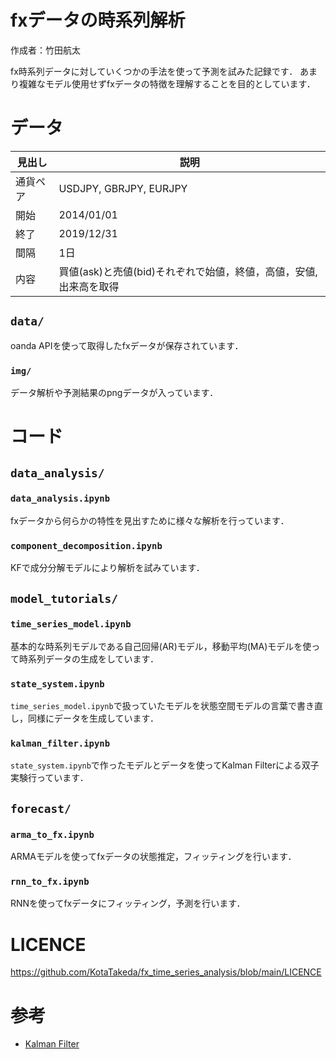 # fxデータの時系列解析
作成者：竹田航太

fx時系列データに対していくつかの手法を使って予測を試みた記録です．
あまり複雑なモデル使用せずfxデータの特徴を理解することを目的としています．

# データ
|見出し|説明|
|---|---|
|通貨ペア| USDJPY, GBRJPY, EURJPY|
|開始| 2014/01/01|
|終了| 2019/12/31|
|間隔 | 1日|
|内容|買値(ask)と売値(bid)それぞれで始値，終値，高値，安値,出来高を取得|

## `data/`
oanda APIを使って取得したfxデータが保存されています．
### `img/`
データ解析や予測結果のpngデータが入っています．

# コード
## `data_analysis/`
### `data_analysis.ipynb`
fxデータから何らかの特性を見出すために様々な解析を行っています．

### `component_decomposition.ipynb`
KFで成分分解モデルにより解析を試みています．

## `model_tutorials/`
### `time_series_model.ipynb`
基本的な時系列モデルである自己回帰(AR)モデル，移動平均(MA)モデルを使って時系列データの生成をしています．

### `state_system.ipynb`
`time_series_model.ipynb`で扱っていたモデルを状態空間モデルの言葉で書き直し，同様にデータを生成しています．

### `kalman_filter.ipynb`
`state_system.ipynb`で作ったモデルとデータを使ってKalman Filterによる双子実験行っています．

## `forecast/`
### `arma_to_fx.ipynb`
ARMAモデルを使ってfxデータの状態推定，フィッティングを行います．

### `rnn_to_fx.ipynb`
RNNを使ってfxデータにフィッティング，予測を行います．

# LICENCE
https://github.com/KotaTakeda/fx_time_series_analysis/blob/main/LICENCE

# 参考
- [Kalman Filter](https://github.com/KotaTakeda/rccs_online_school)
